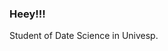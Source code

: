 ### Heey!!!

Student of Date Science in Univesp.

<!-- [![Ravena's GitHub stats](https://github-readme-stats.vercel.app/api?username=52617665e61)](https://github.com/anuraghazra/github-readme-stats) -->



